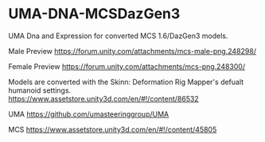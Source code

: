 # UMA-DNA-MCSDazGen3
UMA Dna and Expression for converted MCS 1.6/DazGen3 models.

Male Preview
https://forum.unity.com/attachments/mcs-male-png.248298/

Female Preview
https://forum.unity.com/attachments/mcs-png.248300/

Models are converted with the Skinn: Deformation Rig Mapper's defualt humanoid settings.
https://www.assetstore.unity3d.com/en/#!/content/86532

UMA
https://github.com/umasteeringgroup/UMA

MCS
https://www.assetstore.unity3d.com/en/#!/content/45805
